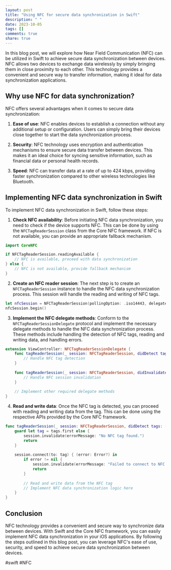 ```yaml
---
layout: post
title: "Using NFC for secure data synchronization in Swift"
description: " "
date: 2023-10-05
tags: []
comments: true
share: true
---
```


In this blog post, we will explore how Near Field Communication (NFC) can be utilized in Swift to achieve secure data synchronization between devices. NFC allows two devices to exchange data wirelessly by simply bringing them in close proximity to each other. This technology provides a convenient and secure way to transfer information, making it ideal for data synchronization applications.

## Why use NFC for data synchronization?

NFC offers several advantages when it comes to secure data synchronization:

1. **Ease of use**: NFC enables devices to establish a connection without any additional setup or configuration. Users can simply bring their devices close together to start the data synchronization process.

2. **Security**: NFC technology uses encryption and authentication mechanisms to ensure secure data transfer between devices. This makes it an ideal choice for syncing sensitive information, such as financial data or personal health records.

3. **Speed**: NFC can transfer data at a rate of up to 424 kbps, providing faster synchronization compared to other wireless technologies like Bluetooth.

## Implementing NFC data synchronization in Swift

To implement NFC data synchronization in Swift, follow these steps:

1. **Check NFC availability**: Before initiating NFC data synchronization, you need to check if the device supports NFC. This can be done by using the `NFCTagReaderSession` class from the Core NFC framework. If NFC is not available, you can provide an appropriate fallback mechanism.

```swift
import CoreNFC

if NFCTagReaderSession.readingAvailable {
    // NFC is available, proceed with data synchronization
} else {
    // NFC is not available, provide fallback mechanism
}
```

2. **Create an NFC reader session**: The next step is to create an `NFCTagReaderSession` instance to handle the NFC data synchronization process. This session will handle the reading and writing of NFC tags.

```swift
let nfcSession = NFCTagReaderSession(pollingOption: .iso14443, delegate: self)
nfcSession.begin()
```

3. **Implement the NFC delegate methods**: Conform to the `NFCTagReaderSessionDelegate` protocol and implement the necessary delegate methods to handle the NFC data synchronization process. These methods include handling the detection of NFC tags, reading and writing data, and handling errors.

```swift
extension ViewController: NFCTagReaderSessionDelegate {
    func tagReaderSession(_ session: NFCTagReaderSession, didDetect tags: [NFCTag]) {
        // Handle NFC tag detection
    }
    
    func tagReaderSession(_ session: NFCTagReaderSession, didInvalidateWithError error: Error) {
        // Handle NFC session invalidation
    }
    
    // Implement other required delegate methods
}
```

4. **Read and write data**: Once the NFC tag is detected, you can proceed with reading and writing data from the tag. This can be done using the respective APIs provided by the Core NFC framework.

```swift
func tagReaderSession(_ session: NFCTagReaderSession, didDetect tags: [NFCTag]) {
    guard let tag = tags.first else {
        session.invalidate(errorMessage: "No NFC tag found.")
        return
    }
    
    session.connect(to: tag) { (error: Error?) in
        if error != nil {
            session.invalidate(errorMessage: "Failed to connect to NFC tag.")
            return
        }
        
        // Read and write data from the NFC tag
        // Implement NFC data synchronization logic here
    }
}
```

## Conclusion

NFC technology provides a convenient and secure way to synchronize data between devices. With Swift and the Core NFC framework, you can easily implement NFC data synchronization in your iOS applications. By following the steps outlined in this blog post, you can leverage NFC's ease of use, security, and speed to achieve secure data synchronization between devices.

#swift #NFC